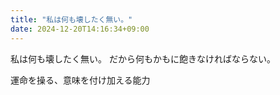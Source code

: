 ```yaml
---
title: "私は何も壊したく無い。"
date: 2024-12-20T14:16:34+09:00
---
```

私は何も壊したく無い。
だから何もかもに飽きなければならない。

運命を操る、意味を付け加える能力
